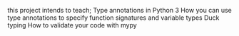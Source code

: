 this project intends to teach;
Type annotations in Python 3
How you can use type annotations to specify function signatures and variable types
Duck typing
How to validate your code with mypy
